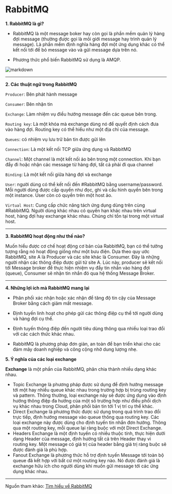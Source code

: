 # RabbitMQ

**1. RabbitMQ là gì?**

- RabbitMQ là một message boker hay còn gọi là phần mềm quản lý hàng đợi message (thường được gọi là môi giới message hay trình quản lý message). Là phần mềm định nghĩa hàng đợi một ứng dụng khác có thể kết nối tới để bỏ message vào và gửi message dựa trên nó.

- Phương thức phổ biến RabbitMQ sử dụng là AMQP.

![markdown](https://wiki.tino.org/wp-content/uploads/2021/07/word-image-1453.png)

--- 
**2. Các thuật ngữ trong RabbitMQ**

`Producer`: Bên phát hành message

`Consumer`: Bên nhận tin

`Exchange`: Làm nhiệm vụ điều hướng message đến các queue bên trong.

`Routing key`: Là một khóa mà exchange dùng nó để quyết định cách đưa vào hàng đợi. Routing key có thể hiểu như một địa chỉ của message.

`Queues`: có nhiệm vụ lưu trữ bản tin được gửi lên

`Connection`: Là một kết nối TCP giữa ứng dụng và RabbitMQ

`Channel`: Một channel là một kết nối ảo bên trong một connection. Khi bạn đẩy đi hoặc nhận các message từ hàng đợi, tất cả phải đi qua channel

`Binding`: Là một kết nối giữa hàng đợi và exchange

`User`: người dùng có thể kết nối đến #RabbitMQ bằng username/password. Mỗi người dùng được cấp quyền như đọc, ghi và cấu hình quyền bên trong một instance. User còn có quyền trên một host ảo.

`Virtual Host`: Cung cấp chức năng tách ứng dụng dùng trên cùng #RabbitMQ. Người dùng khác nhau có quyền hạn khác nhau trên virtual host, hàng đợi hay exchange khác nhau. Chúng chỉ tồn tại trong một virtual host.

---


**3. RabbitMQ hoạt động như thế nào?**

Muốn hiểu được cơ chế hoạt động cơ bản của RabbitMQ, bạn có thể tưởng tượng rằng nó hoạt động giống như một bưu điện. Dựa theo quy ước RabbitMQ, site A là Producer và các site khác là Consumer. Đây là những người nhận các thông điệp được gửi từ site A. Lúc này, producer sẽ kết nối tới Message broker để thực hiện nhiệm vụ đẩy tin nhắn vào hàng đợi (queue), Consumer sẽ nhận tin nhắn đó qua hệ thống Message Broker. 


---
**4. Những lợi ích mà RabbitMQ mang lại**

- Phân phối xác nhận hoặc xác nhận để tăng độ tin cậy của Message Broker bằng cách giảm mất message. 

- Định tuyến linh hoạt cho phép gửi các thông điệp cụ thể tới người dùng và hàng đợi cụ thể. 

- Định tuyến thông điệp đến người tiêu dùng thông qua nhiều loại trao đổi với các cách thức khác nhau. 

- RabbitMQ là phương pháp đơn giản, an toàn để bạn triển khai cho các đám mây doanh nghiệp và công cộng nhờ dung lượng nhẹ. 

**5. Ý nghĩa của các loại exchange**

**Exchange** là một phần của RabbitMQ, phân chia thành nhiều dạng khác nhau.

- Topic Exchange là phương pháp được sử dụng để định hướng message tới một hay nhiều queue khác nhau trong trường hợp bị trùng routing key và pattern. Thông thường, loại exchange này sẽ được ứng dụng vào định hướng thông điệp đa hướng của một số trường hợp như điều phối dịch vụ khác nhau trong Cloud, phân phối bản tin tới 1 vị trí cụ thể khác. 
- Direct Exchange là phương thức được sử dụng trong quá trình trao đổi trực tiếp, định hướng message vào queue thông qua routing key. Các loại exchange này được dùng cho định tuyến tin nhắn đơn hướng. Thông qua một routing key, mỗi queue lại ràng buộc với một Direct Exchange. 
- Headers Exchange là một định tuyến có nhiều thuộc tính, thực hiện dưới dạng Header của message, định hướng tất cả trên Header thay vì routing key. Một message có giá trị của header  bằng giá trị ràng buộc sẽ được đánh giá là phù hợp. 
- Fanout Exchange là phương thức hỗ trợ định tuyến Message tới toàn bộ queue đã kết hợp với bất cứ một routing key nào. Nó được đánh giá là exchange hữu ích cho người dùng khi muốn gửi message tới các ứng dụng khác nhau. 


--- 
Nguồn tham khảo: [Tìm hiểu về RabbitMQ](https://gpcoder.com/6828-gioi-thieu-rabbitmq/)
